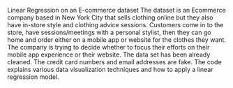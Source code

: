 Linear Regression on an E-commerce dataset The dataset is an Ecommerce company based in New York City that sells clothing online but they also have in-store style and clothing advice sessions. Customers come in to the store, have sessions/meetings with a personal stylist, then they can go home and order either on a mobile app or website for the clothes they want. The company is trying to decide whether to focus their efforts on their mobile app experience or their website. The data set has been already cleaned. The credit card numbers and email addresses are fake. The code explains various data visualization techniques and how to apply a linear regression model.
